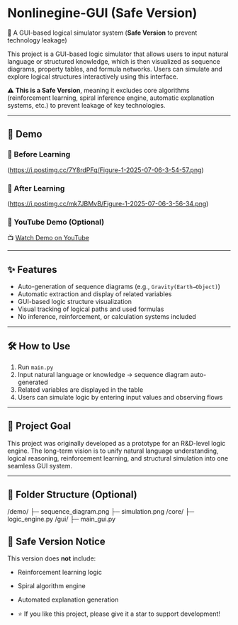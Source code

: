 # Nonlinegine-GUI (Safe Version)

🧠 A GUI-based logical simulator system (**Safe Version** to prevent technology leakage)

This project is a GUI-based logic simulator that allows users to input natural language or structured knowledge, which is then visualized as sequence diagrams, property tables, and formula networks. Users can simulate and explore logical structures interactively using this interface.

⚠️ **This is a Safe Version**, meaning it excludes core algorithms (reinforcement learning, spiral inference engine, automatic explanation systems, etc.) to prevent leakage of key technologies.

---

## 🚀 Demo

### 🔹 Before Learning
(https://i.postimg.cc/7Y8rdPFq/Figure-1-2025-07-06-3-54-57.png)

### 🔹 After Learning
(https://i.postimg.cc/mk7JBMvB/Figure-1-2025-07-06-3-56-34.png)

### 🔹 YouTube Demo (Optional)
📺 [Watch Demo on YouTube](https://youtu.be/5wTX7lzmPog)

---

## ✨ Features

- Auto-generation of sequence diagrams (e.g., `Gravity(Earth→Object)`)
- Automatic extraction and display of related variables
- GUI-based logic structure visualization
- Visual tracking of logical paths and used formulas
- No inference, reinforcement, or calculation systems included

---

## 🛠 How to Use

1. Run `main.py`
2. Input natural language or knowledge → sequence diagram auto-generated
3. Related variables are displayed in the table
4. Users can simulate logic by entering input values and observing flows

---

## 🎯 Project Goal

This project was originally developed as a prototype for an R&D-level logic engine. The long-term vision is to unify natural language understanding, logical reasoning, reinforcement learning, and structural simulation into one seamless GUI system.

---

## 📁 Folder Structure (Optional)
/demo/
├─ sequence_diagram.png
├─ simulation.png
/core/
├─ logic_engine.py
/gui/
├─ main_gui.py

## 📌 Safe Version Notice

This version does **not** include:
- Reinforcement learning logic
- Spiral algorithm engine
- Automated explanation generation

- ⭐ If you like this project, please give it a star to support development!
